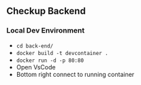 ## Checkup Backend

### Local Dev Environment

- `cd back-end/`
- `docker build -t devcontainer .`
- `docker run -d -p 80:80`
- Open VsCode
- Bottom right connect to running container
